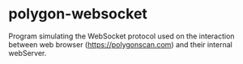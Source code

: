 # polygon-websocket
Program simulating the WebSocket protocol used on the interaction between web browser (https://polygonscan.com) and their internal webServer.
